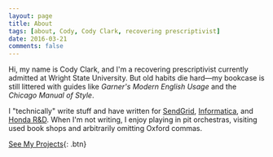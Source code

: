 ```yaml
---
layout: page
title: About
tags: [about, Cody, Cody Clark, recovering prescriptivist]
date: 2016-03-21
comments: false
---
```


Hi, my name is Cody Clark, and I'm a recovering prescriptivist currently admitted at Wright State University. But old habits die hard—my bookcase is still littered with guides like *Garner's Modern English Usage* and the *Chicago Manual of Style*. 

I "technically" write stuff and have written for [SendGrid](https:sendgrid.com), [Informatica](https:informatica.com), and [Honda R&D](www.hondaresearch.com). When I'm not writing, I enjoy playing in pit orchestras, visiting used book shops and arbitrarily omitting Oxford commas. 

[See My Projects](/categories){: .btn}
